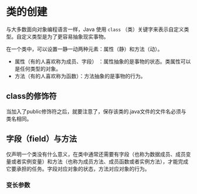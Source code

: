 # 类的创建

与大多数面向对象编程语言一样，Java 使用 `class` （类）关键字来表示自定义类型。自定义类型是为了更容易抽象现实事物。

在一个类中，可以设置一静一动两种元素：属性（静）和方法（动）。

- 属性（有的人喜欢称为成员、字段） ：属性抽象的是事物的状态。类属性可以是任何类型的对象。
- 方法（有的人喜欢称为函数）：方法抽象的是事物的行为。

## class的修饰符

当加入了public修饰符之后，就要注意了，保存该类的.java文件的文件名必须与类名相同。

## 字段（field）与方法

仅声明一个类没有什么意义，在类中通常还需要有字段（也称为数据成员、成员变量或者实例变量）和方法（也称为成员方法、成员函数或者实例方法），才能完成它要承担的任务。字段对应对象的状态，方法对应对象的行为。

### 变长参数
